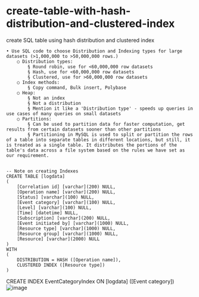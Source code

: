 # create-table-with-hash-distribution-and-clustered-index
create SQL table using hash distribution and clustered index


	• Use SQL code to choose Distribution and Indexing types for large datasets (>1,000,000 to >50,000,000 rows.)
		○ Distribution types: 
			§ Round robin, use for <60,000,000 row datasets
			§ Hash, use for <60,000,000 row datasets 
			§ Clustered, use for >60,000,000 row datasets
		○ Index methods: 
			§ Copy command, Bulk insert, Polybase
		○ Heap:
			§ Not an index
			§ Not a distribution
			§ Mention it like a 'Distribution type' - speeds up queries in use cases of many queries on small datasets
		○ Partitions:
			§ Can be used to partition data for faster computation, get results from certain datasets sooner than other partitions
			§ Partitioning in MySQL is used to split or partition the rows of a table into separate tables in different locations, but still, it is treated as a single table. It distributes the portions of the table's data across a file system based on the rules we have set as our requirement.


	-- Note on creating Indexes
	CREATE TABLE [logdata]
	(
	    [Correlation id] [varchar](200) NULL,
	    [Operation name] [varchar](200) NULL,
	    [Status] [varchar](100) NULL,
	    [Event category] [varchar](100) NULL,
	    [Level] [varchar](100) NULL,
	    [Time] [datetime] NULL,
	    [Subscription] [varchar](200) NULL,
	    [Event initiated by] [varchar](1000) NULL,
	    [Resource type] [varchar](1000) NULL,
	    [Resource group] [varchar](1000) NULL,
	    [Resource] [varchar](2000) NULL
	)
	WITH  
	(   
	    DISTRIBUTION = HASH ([Operation name]),
	    CLUSTERED INDEX ([Resource type])
	)
	
CREATE INDEX EventCategoryIndex ON [logdata] ([Event category])![image](https://github.com/anthonynaciuk/create-table-with-hash-distribution-and-clustered-index/assets/114329733/aed2c67c-b509-4dbb-8e3c-e550f32d8895)
